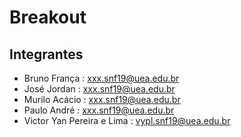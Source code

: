 # Breakout

## Integrantes

- Bruno França : xxx.snf19@uea.edu.br
- José Jordan : xxx.snf19@uea.edu.br
- Murilo Acácio : xxx.snf19@uea.edu.br
- Paulo André : xxx.snf19@uea.edu.br
- Victor Yan Pereira e Lima : vypl.snf19@uea.edu.br

